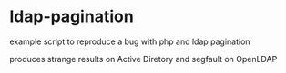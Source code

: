 # ldap-pagination

example script to reproduce a bug with php and ldap pagination

produces strange results on Active Diretory and segfault on OpenLDAP
